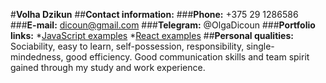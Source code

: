 #**Volha Dzikun**
##**Contact information:**
###**Phone:** +375 29 1286586
###**E-mail:** dicoun@gmail.com
###**Telegram:** @OlgaDicoun
###**Portfolio links:** 
*[JavaScript examples](https://github.com/dicoun/Homeworks) 
*[React examples](https://github.com/dicoun/FD3-Dicoun)
##**Personal qualities:** Sociability, easy to learn, self-possession, responsibility, single-mindedness, good efficiency. Good communication skills and team spirit gained through my study and work experience.